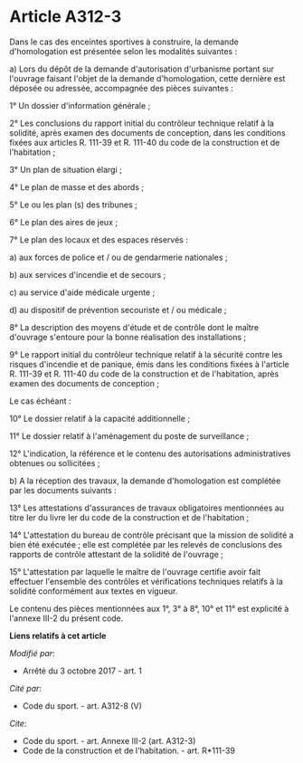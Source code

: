 # Article A312-3

Dans le cas des enceintes sportives à construire, la demande d'homologation est présentée selon les modalités suivantes :

a) Lors du dépôt de la demande d'autorisation d'urbanisme portant sur l'ouvrage faisant l'objet de la demande d'homologation,
cette dernière est déposée ou adressée, accompagnée des pièces suivantes :

1° Un dossier d'information générale ;

2° Les conclusions du rapport initial du contrôleur technique relatif à la solidité, après examen des documents de
conception, dans les conditions fixées aux articles R. 111-39 et R. 111-40 du code de la construction et de l'habitation ; 

3° Un plan de situation élargi ;

4° Le plan de masse et des abords ;

5° Le ou les plan (s) des tribunes ;

6° Le plan des aires de jeux ;

7° Le plan des locaux et des espaces réservés :

a) aux forces de police et / ou de gendarmerie nationales ;

b) aux services d'incendie et de secours ;

c) au service d'aide médicale urgente ;

d) au dispositif de prévention secouriste et / ou médicale ;

8° La description des moyens d'étude et de contrôle dont le maître d'ouvrage s'entoure pour la bonne réalisation des
installations ;

9° Le rapport initial du contrôleur technique relatif à la sécurité contre les risques d'incendie et de panique, émis dans
les conditions fixées à l'article R. 111-39 et R. 111-40 du code de la construction et de l'habitation, après examen des
documents de conception ;

Le cas échéant :

10° Le dossier relatif à la capacité additionnelle ;

11° Le dossier relatif à l'aménagement du poste de surveillance ;

12° L'indication, la référence et le contenu des autorisations administratives obtenues ou sollicitées ;

b) A la réception des travaux, la demande d'homologation est complétée par les documents suivants :

13° Les attestations d'assurances de travaux obligatoires mentionnées au titre Ier du livre Ier du code de la construction et
de l'habitation ;

14° L'attestation du bureau de contrôle précisant que la mission de solidité a bien été exécutée ; elle est complétée par les
relevés de conclusions des rapports de contrôle attestant de la solidité de l'ouvrage ;

15° L'attestation par laquelle le maître de l'ouvrage certifie avoir fait effectuer l'ensemble des contrôles et vérifications
techniques relatifs à la solidité conformément aux textes en vigueur.

Le contenu des pièces mentionnées aux 1°, 3° à 8°, 10° et 11° est explicité à l'annexe III-2 du présent code.

**Liens relatifs à cet article**

_Modifié par_:

  - Arrêté du 3 octobre 2017 - art. 1

_Cité par_:

  - Code du sport. - art. A312-8 (V)

_Cite_:

  - Code du sport. - art. Annexe III-2 (art. A312-3)
  - Code de la construction et de l'habitation. - art. R*111-39
